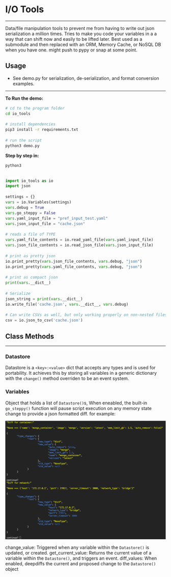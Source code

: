 # I/O Tools

___
Data/file manipulation tools to prevent me from having to write out json serialization a million times. Tries to make you code your variables in a a way that can shift now and easily to be lifted later. Best used as a submodule and then replaced with an ORM, Memory Cache, or NoSQL DB when you have one. might push to pypy or snap at some point.

## Usage

- See demo.py for serialization, de-serialization, and format conversion examples.
___


__To Run the demo:__

```bash
# cd to the program folder
cd io_tools

# install dependencies
pip3 install -r requirements.txt

# run the script
python3 demo.py

```

__Step by step in:__

```zsh
python3
```

```python

import io_tools as io
import json

settings = {}
vars = io.Variables(settings)
vars.debug = True
vars.go_steppy = False
vars.yaml_input_file = "pref_input_test.yaml"
vars.json_input_file = "cache.json"

# reads a file of TYPE
vars.yaml_file_contents = io.read_yaml_file(vars.yaml_input_file)
vars.json_file_contents = io.read_json_file(vars.json_input_file)

# print as pretty json
io.print_pretty(vars.json_file_contents, vars.debug, "json")
io.print_pretty(vars.yaml_file_contents, vars.debug, "json")

# print as compact json
print(vars.__dict__)

# Serialize
json_string = print(vars.__dict__) 
io.write_file('cache.json', vars.__dict__, vars.debug)

# Can write CSVs as well, but only working properly on non-nested files. WIP.
csv = io.json_to_csv('cache.json')
```

## Class Methods

___
### Datastore

 Datastore is a `<key>:<value>` dict that accepts any  types and is used for portability. It achieves this  by storing all variables in a generic dictionary  with the `change()` method overriden to be an event system.

### Variables

 Object that holds a list of `Datastore()`s,
 When eneabled, the built-in `go_steppy()` function  will pause script execution on any memory state  change to provide a json formatted diff. for example:

 ![go_steppy](go_steppy.png)

  change_value:
    Triggered when any variable within the `Datastore()`  is updated, or created.
  get_current_value:
    Returns the current value of a variable within the `Datastore()`, and triggers an event.
  diff_values:
    When enabled, deepdiffs the current and proposed change to the `Datastore()` object
